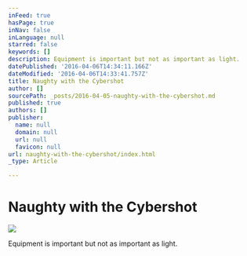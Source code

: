 ```yaml
---
inFeed: true
hasPage: true
inNav: false
inLanguage: null
starred: false
keywords: []
description: Equipment is important but not as important as light.
datePublished: '2016-04-06T14:34:11.166Z'
dateModified: '2016-04-06T14:33:41.757Z'
title: Naughty with the Cybershot
author: []
sourcePath: _posts/2016-04-05-naughty-with-the-cybershot.md
published: true
authors: []
publisher:
  name: null
  domain: null
  url: null
  favicon: null
url: naughty-with-the-cybershot/index.html
_type: Article

---
```

# Naughty with the Cybershot
![](https://the-grid-user-content.s3-us-west-2.amazonaws.com/08da08f5-29e9-4fea-8046-1bd3ea2f2684.jpg)

Equipment is important but not as important as light.